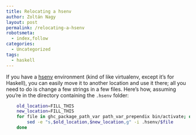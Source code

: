 ```yaml
---
title: Relocating a hsenv
author: Zoltán Nagy
layout: post
permalink: /relocating-a-hsenv
robotsmeta:
  - index,follow
categories:
  - Uncategorized
tags:
  - haskell
---
```

If you have a [hsenv][1] environment (kind of like virtualenv, except it’s for Haskell), you can easily move it to another location and use it there; all you need to do is change a few strings in a few files. Here’s how, assuming you’re in the directory containing the `.hsenv` folder:

 [1]: http://hackage.haskell.org/package/hsenv

```bash
    old_location=FILL_THIS
    new_location=FILL_THIS
    for file in ghc_package_path_var path_var_prependix bin/activate; do
        sed -e "s,$old_location,$new_location,g" -i .hsenv/$file
    done
```
